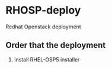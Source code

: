 # RHOSP-deploy
Redhat Openstack deployment 

## Order that the deployment 

1. install RHEL-OSP5 installer
